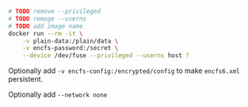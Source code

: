 ```sh
# TODO remove --privileged
# TODO remoge --userns
# TODO add image name
docker run --rm -it \
    -v plain-data:/plain/data \
    -v encfs-password:/secret \
    --device /dev/fuse --privileged --userns host ?
```

Optionally add `-v encfs-config:/encrypted/config` to make `encfs6.xml` persistent.

Optionally add `--network none`
